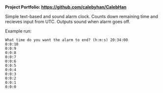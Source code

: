 **Project Portfolio: https://github.com/calebyhan/CalebHan**

Simple text-based and sound alarm clock. Counts down remaining time and recieves input from UTC. Outputs sound when alarm goes off.

Example run:

```
What time do you want the alarm to end? (h:m:s) 20:34:00
0:0:10
0:0:9
0:0:8
0:0:7
0:0:6
0:0:5
0:0:4
0:0:3
0:0:2
0:0:1
0:0:0
```
